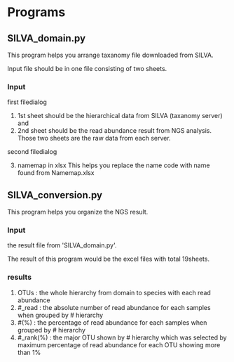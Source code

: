 # Programs
## SILVA_domain.py
This program helps you arrange taxanomy file downloaded from SILVA.

Input file should be in one file consisting of two sheets.
### Input
first filedialog

1. 1st sheet should be the hierarchical data from SILVA (taxanomy server) and
2. 2nd sheet should be the read abundance result from NGS analysis.
Those two sheets are the raw data from each server.

second filedialog

3. namemap in xlsx
This helps you replace the name code with name found from Namemap.xlsx

## SILVA_conversion.py
This program helps you organize the NGS result.

### Input 
the result file from 'SILVA_domain.py'. 

The result of this program would be the excel files with total 19sheets.
### results
1. OTUs : the whole hierarchy from domain to species with each read abundance
2. #_read : the absolute number of read abundance for each samples when grouped by # hierarchy
3. #(%) : the percentage of read abundance for each samples when grouped by # hierarchy
4. #_rank(%) : the major OTU shown by # hierarchy which was selected by maximum percentage of read abundance for each OTU showing more than 1%
